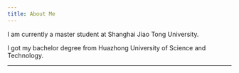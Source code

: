 ```yaml
---
title: About Me
---
```



I am currently a master student at Shanghai Jiao Tong University.

I got my bachelor degree from Huazhong University of Science and Technology.

---

